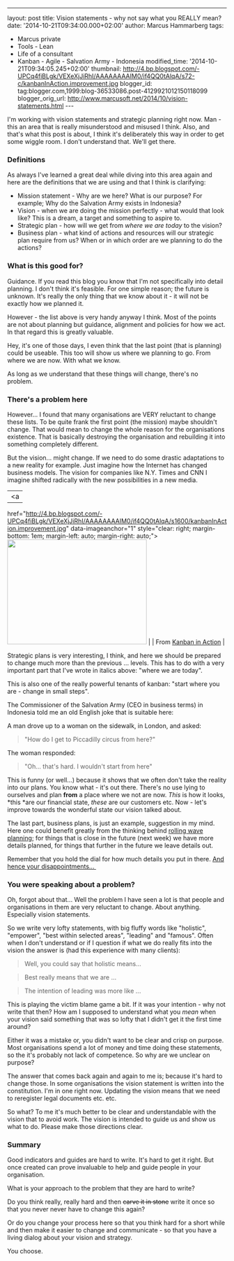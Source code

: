 ---
layout: post
title: Vision statements - why not say what you REALLY
mean?
date: '2014-10-21T09:34:00.000+02:00'
author: Marcus Hammarberg
tags:
  - Marcus private
  - Tools - Lean
  - Life of a consultant
   - Kanban -
Agile - Salvation Army - Indonesia
modified_time: '2014-10-21T09:34:05.245+02:00' thumbnail:
http://4.bp.blogspot.com/-UPCq4fiBLgk/VEXeXjJiRhI/AAAAAAAAIM0/if4QQ0tAlqA/s72-c/kanbanInAction.improvement.jpg
blogger_id: tag:blogger.com,1999:blog-36533086.post-4129921012150118099
blogger_orig_url: http://www.marcusoft.net/2014/10/vision-statements.html ---

<div dir="ltr" style="text-align: left;" trbidi="on">

I'm working with vision statements and strategic planning right now.
Man - this an area that is really misunderstood and misused I think.
Also, and that's what this post is about, I think it's deliberately this
way in order to get some wiggle room. I don't understand that. We'll get
there.

### Definitions

As always I've learned a great deal while diving into this area again
and here are the definitions that we are using and that I think is
clarifying:


-   Mission statement - Why are we here? What is our purpose? For
    example; Why do the Salvation Army exists in Indonesia? 
-   Vision - when we are doing the mission perfectly - what would that
    look like? This is a dream, a target and something to aspire to. 
-   Strategic plan - how will we get from *where we are today* to the
    vision? 
-   Business plan - what kind of actions and resources will our
    strategic plan require from us? When or in which order are we
    planning to do the actions? 

### What is this good for?

<div>

Guidance. If you read this blog you know that I'm not specifically into
detail planning. I don't think it's feasible. For one simple reason; the
future is unknown. It's really the only thing that we know about it - it
will not be exactly how we planned it. 

</div>

<div>



</div>

<div>

However - the list above is very handy anyway I think. Most of the
points are not about planning but guidance, alignment and policies for
how we act. In that regard this is greatly valuable. 

</div>

<div>

Hey, it's one of those days, I even think that the last point (that is
planning) could be useable. This too will show us where we planning to
go. From where we are now. With what we know. 

</div>

<div>



</div>

<div>

As long as we understand that these things will change, there's no
problem. 

</div>

### There's a problem here

<div>

However... I found that many organisations are VERY reluctant to change
these lists. To be quite frank the first point (the mission) maybe
shouldn't change. That would mean to change the whole reason for the
organisations existence. That is basically destroying the organisation
and rebuilding it into something completely different. 

</div>

<div>



</div>

<div>

But the vision... might change. If we need to do some drastic
adaptations to a new reality for example. Just imagine how the Internet
has changed business models. The vision for companies like N.Y. Times
and CNN I imagine shifted radically with the new possibilities in a new
media.  

</div>

<div>



</div>

|                                                                                                                       |
|:---------------------------------------------------------------------------------------------------------------------:|
|                                                           <a
  href="http://4.bp.blogspot.com/-UPCq4fiBLgk/VEXeXjJiRhI/AAAAAAAAIM0/if4QQ0tAlqA/s1600/kanbanInAction.improvement.jpg"
                                                  data-imageanchor="1"
                  style="clear: right; margin-bottom: 1em; margin-left: auto; margin-right: auto;"><img
  src="http://4.bp.blogspot.com/-UPCq4fiBLgk/VEXeXjJiRhI/AAAAAAAAIM0/if4QQ0tAlqA/s1600/kanbanInAction.improvement.jpg"
                                    data-border="0" width="320" height="240" /></a>                                     |
|                          From <a href="http://bit.ly/theKanbanBook" target="_blank">Kanban in
                                                       Action</a>                                                       |

<div>

Strategic plans is very interesting, I think, and here we should be
prepared to change much more than the previous ... levels. This has to
do with a very important part that I've wrote in italics above: "where
we are today". 

</div>

<div>



</div>

<div>

This is also one of the really powerful tenants of kanban: "start where
you are - change in small steps". 

</div>

<div>



</div>

<div>

The Commissioner of the Salvation Army (CEO in business terms) in
Indonesia told me an old English joke that is suitable here:

</div>

<div>

A man drove up to a woman on the sidewalk, in London, and asked: 

</div>

> "How do I get to Piccadilly circus from here?" 

The woman responded:

> "Oh... that's hard. I wouldn't start from here" 

This is funny (or well...) because it shows that we often don't take the
reality into our plans. You know what - it's out there. There's no use
lying to ourselves and plan **from** a place where we not are now.
*This* is how it looks, *this *are our financial state, *these* are our
customers etc. Now - let's improve towards the wonderful state our
vision talked about.

The last part, business plans, is just an example, suggestion in my
mind. Here one could benefit greatly from the thinking behind <a
href="http://leansoftwareengineering.com/2007/11/14/planning-a-month-or-less-ahead-is-not-enough/"
target="_blank">rolling wave planning</a>; for things that is close in
the future (next week) we have more details planned, for things that
further in the future we leave details out.

Remember that you hold the dial for how much details you put in there.
<a
href="http://www.marcusoft.net/2014/06/controlling-disappointment-dial.html"
target="_blank">And hence your disappointments... </a>

### You were speaking about a problem?

<div>

Oh, forgot about that... Well the problem I have seen a lot is that
people and organisations in them are very reluctant to change. About
anything. Especially vision statements. 

</div>

<div>



</div>

<div>

So we write very lofty statements, with big fluffy words like
"holistic", "empower", "best within selected areas", "leading" and
"famous".
Often when I don't understand or if I question if what we do really fits
into the vision the answer is (had this experience with many clients):

> Well, you could say that holistic means... 

> Best really means that we are ...

> The intention of leading was more like ...

This is playing the victim blame game a bit. If it was your intention -
why not write that then? How am I supposed to understand what you
*mean* when your vision said something that was so lofty that I didn't
get it the first time around?

Either it was a mistake or, you didn't want to be clear and crisp on
purpose. Most organisations spend a lot of money and time doing these
statements, so the it's probably not lack of competence. So why are we
unclear on purpose?

The answer that comes back again and again to me is; because it's hard
to change those. In some organisations the vision statement is written
into the constitution. I'm in one right now. Updating the vision means
that we need to reregister legal documents etc. etc.

So what? To me it's much better to be clear and understandable with the
vision that to avoid work. The vision is intended to guide us and show
us what to do. Please make those directions clear.

### Summary

<div style="text-align: left;">

Good indicators and guides are hard to write. It's hard to get it right.
But once created can prove invaluable to help and guide people in your
organisation. 

</div>

<div style="text-align: left;">



</div>

<div style="text-align: left;">

What is your approach to the problem that they are hard to write? 

</div>

<div style="text-align: left;">

Do you think really, really hard and then ~~carve it in stone~~ write it
once so that you never never have to change this again? 

</div>

<div style="text-align: left;">

Or do you change your process here so that you think hard for a short
while and then make it easier to change and communicate - so that you
have a living dialog about your vision and strategy. 

</div>

<div style="text-align: left;">

You choose. 

</div>

</div>

</div>
